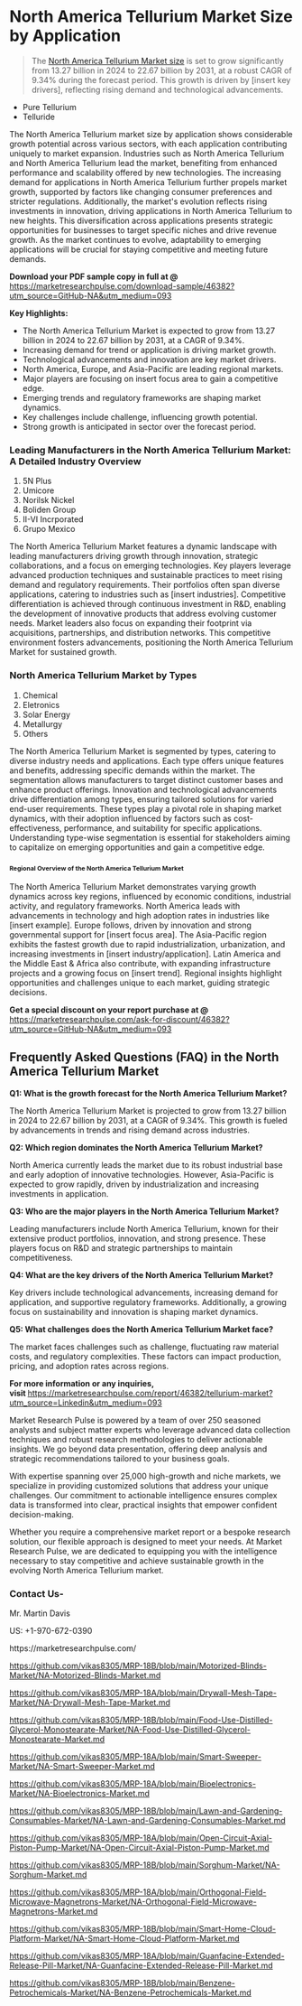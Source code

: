 <h1>North America Tellurium Market&nbsp;Size by Application</h1><blockquote><p>The <a href="https://marketresearchpulse.com/download-sample/46382?utm_source=GitHub-NA&amp;utm_medium=093">North America Tellurium Market size</a> is set to grow significantly from 13.27 billion in 2024 to 22.67 billion by 2031, at a robust CAGR of 9.34% during the forecast period. This growth is driven by [insert key drivers], reflecting rising demand and technological advancements.</p></blockquote><ul><li>Pure Tellurium<li> Telluride</li></ul><p>The North America Tellurium market size by application shows considerable growth potential across various sectors, with each application contributing uniquely to market expansion. Industries such as North America Tellurium and North America Tellurium lead the market, benefiting from enhanced performance and scalability offered by new technologies. The increasing demand for applications in North America Tellurium further propels market growth, supported by factors like changing consumer preferences and stricter regulations. Additionally, the market's evolution reflects rising investments in innovation, driving applications in North America Tellurium to new heights. This diversification across applications presents strategic opportunities for businesses to target specific niches and drive revenue growth. As the market continues to evolve, adaptability to emerging applications will be crucial for staying competitive and meeting future demands.</p><p><strong>Download your PDF sample copy in full at @ </strong><a href="https://marketresearchpulse.com/download-sample/46382?utm_source=GitHub-NA&amp;utm_medium=093">https://marketresearchpulse.com/download-sample/46382?utm_source=GitHub-NA&amp;utm_medium=093</a></p><p><strong>Key Highlights: </strong></p><ul><li>The North America Tellurium Market is expected to grow from 13.27 billion in 2024 to 22.67 billion by 2031, at a CAGR of 9.34%.</li><li>Increasing demand for trend or application is driving market growth.</li><li>Technological advancements and innovation are key market drivers.</li><li>North America, Europe, and Asia-Pacific are leading regional markets.</li><li>Major players are focusing on insert focus area to gain a competitive edge.</li><li>Emerging trends and regulatory frameworks are shaping market dynamics.</li><li>Key challenges include challenge, influencing growth potential.</li><li>Strong growth is anticipated in sector over the forecast period.</li></ul><h3>Leading Manufacturers in the North America Tellurium Market: A Detailed Industry Overview</h3><ol><li>5N Plus</li><li>Umicore</li><li>Norilsk Nickel</li><li>Boliden Group</li><li>II-VI Incrporated</li><li>Grupo Mexico</li></ol><div class="flex max-w-full flex-col flex-grow"><div class="min-h-8 text-message flex w-full flex-col items-end gap-2 whitespace-normal break-words [.text-message+&amp;]:mt-5" dir="auto" data-message-author-role="assistant" data-message-id="fd8432e4-4910-450d-b182-61b7bfb0a01f" data-message-model-slug="gpt-4o"><div class="flex w-full flex-col gap-1 empty:hidden first:pt-[3px]"><div class="markdown prose w-full break-words dark:prose-invert light"><p>The North America Tellurium Market features a dynamic landscape with leading manufacturers driving growth through innovation, strategic collaborations, and a focus on emerging technologies. Key players leverage advanced production techniques and sustainable practices to meet rising demand and regulatory requirements. Their portfolios often span diverse applications, catering to industries such as [insert industries]. Competitive differentiation is achieved through continuous investment in R&amp;D, enabling the development of innovative products that address evolving customer needs. Market leaders also focus on expanding their footprint via acquisitions, partnerships, and distribution networks. This competitive environment fosters advancements, positioning the North America Tellurium Market for sustained growth.</p></div></div></div></div><h3>North America Tellurium Market by Types</h3><ol><li>Chemical<li> Eletronics<li> Solar Energy<li> Metallurgy<li> Others</li></ol><div class="flex max-w-full flex-col flex-grow"><div class="min-h-8 text-message flex w-full flex-col items-end gap-2 whitespace-normal break-words [.text-message+&amp;]:mt-5" dir="auto" data-message-author-role="assistant" data-message-id="084470be-0bb7-4664-bddf-5156b4f41249" data-message-model-slug="gpt-4o-mini"><div class="flex w-full flex-col gap-1 empty:hidden first:pt-[3px]"><div class="markdown prose w-full break-words dark:prose-invert light"><p>The North America Tellurium Market is segmented by types, catering to diverse industry needs and applications. Each type offers unique features and benefits, addressing specific demands within the market. The segmentation allows manufacturers to target distinct customer bases and enhance product offerings. Innovation and technological advancements drive differentiation among types, ensuring tailored solutions for varied end-user requirements. These types play a pivotal role in shaping market dynamics, with their adoption influenced by factors such as cost-effectiveness, performance, and suitability for specific applications. Understanding type-wise segmentation is essential for stakeholders aiming to capitalize on emerging opportunities and gain a competitive edge.</p></div></div></div></div><h3><span style="font-size: 11px;">Regional Overview of the North America Tellurium Market</span></h3><div class="flex max-w-full flex-col flex-grow"><div class="min-h-8 text-message flex w-full flex-col items-end gap-2 whitespace-normal break-words [.text-message+&amp;]:mt-5" dir="auto" data-message-author-role="assistant" data-message-id="e9038762-ce64-4e30-91c9-9bd413514231" data-message-model-slug="gpt-4o-mini"><div class="flex w-full flex-col gap-1 empty:hidden first:pt-[3px]"><div class="markdown prose w-full break-words dark:prose-invert light"><p>The North America Tellurium Market demonstrates varying growth dynamics across key regions, influenced by economic conditions, industrial activity, and regulatory frameworks. North America leads with advancements in technology and high adoption rates in industries like [insert example]. Europe follows, driven by innovation and strong governmental support for [insert focus area]. The Asia-Pacific region exhibits the fastest growth due to rapid industrialization, urbanization, and increasing investments in [insert industry/application]. Latin America and the Middle East &amp; Africa also contribute, with expanding infrastructure projects and a growing focus on [insert trend]. Regional insights highlight opportunities and challenges unique to each market, guiding strategic decisions.</p></div></div></div></div><p><strong>Get a special discount on your report purchase at @ </strong><a href="https://marketresearchpulse.com/ask-for-discount/46382?utm_source=GitHub-NA&amp;utm_medium=093">https://marketresearchpulse.com/ask-for-discount/46382?utm_source=GitHub-NA&amp;utm_medium=093</a></p><h2>Frequently Asked Questions (FAQ) in the North America Tellurium Market</h2><p><strong>Q1: What is the growth forecast for the North America Tellurium Market?</strong></p><p>The North America Tellurium Market is projected to grow from 13.27 billion in 2024 to 22.67 billion by 2031, at a CAGR of 9.34%. This growth is fueled by advancements in trends and rising demand across industries.</p><p><strong>Q2: Which region dominates the North America Tellurium Market?</strong></p><p>North America currently leads the market due to its robust industrial base and early adoption of innovative technologies. However, Asia-Pacific is expected to grow rapidly, driven by industrialization and increasing investments in application.</p><p><strong>Q3: Who are the major players in the North America Tellurium Market?</strong></p><p>Leading manufacturers include North America Tellurium, known for their extensive product portfolios, innovation, and strong presence. These players focus on R&amp;D and strategic partnerships to maintain competitiveness.</p><p><strong>Q4: What are the key drivers of the North America Tellurium Market?</strong></p><p>Key drivers include technological advancements, increasing demand for application, and supportive regulatory frameworks. Additionally, a growing focus on sustainability and innovation is shaping market dynamics.</p><p><strong>Q5: What challenges does the North America Tellurium Market face?</strong></p><p>The market faces challenges such as challenge, fluctuating raw material costs, and regulatory complexities. These factors can impact production, pricing, and adoption rates across regions.</p><p><strong>For more information or any inquiries, visit&nbsp;</strong><a href="https://marketresearchpulse.com/report/46382/tellurium-market?utm_source=Linkedin&utm_medium=093">https://marketresearchpulse.com/report/46382/tellurium-market?utm_source=Linkedin&utm_medium=093</a></p><p>Market Research Pulse is powered by a team of over 250 seasoned analysts and subject matter experts who leverage advanced data collection techniques and robust research methodologies to deliver actionable insights. We go beyond data presentation, offering deep analysis and strategic recommendations tailored to your business goals.</p><p>With expertise spanning over 25,000 high-growth and niche markets, we specialize in providing customized solutions that address your unique challenges. Our commitment to actionable intelligence ensures complex data is transformed into clear, practical insights that empower confident decision-making.</p><p>Whether you require a comprehensive market report or a bespoke research solution, our flexible approach is designed to meet your needs. At Market Research Pulse, we are dedicated to equipping you with the intelligence necessary to stay competitive and achieve sustainable growth in the evolving North America Tellurium market.</p><h3><strong>Contact Us-</strong></h3><p>Mr. Martin Davis</p><p>US: +1-970-672-0390</p><p>https://marketresearchpulse.com/</p><p><a href="https://github.com/vikas8305/MRP-18B/blob/main/Motorized-Blinds-Market/NA-Motorized-Blinds-Market.md">https://github.com/vikas8305/MRP-18B/blob/main/Motorized-Blinds-Market/NA-Motorized-Blinds-Market.md</a></p><p><a href="https://github.com/vikas8305/MRP-18A/blob/main/Drywall-Mesh-Tape-Market/NA-Drywall-Mesh-Tape-Market.md">https://github.com/vikas8305/MRP-18A/blob/main/Drywall-Mesh-Tape-Market/NA-Drywall-Mesh-Tape-Market.md</a></p><p><a href="https://github.com/vikas8305/MRP-18B/blob/main/Food-Use-Distilled-Glycerol-Monostearate-Market/NA-Food-Use-Distilled-Glycerol-Monostearate-Market.md">https://github.com/vikas8305/MRP-18B/blob/main/Food-Use-Distilled-Glycerol-Monostearate-Market/NA-Food-Use-Distilled-Glycerol-Monostearate-Market.md</a></p><p><a href="https://github.com/vikas8305/MRP-18A/blob/main/Smart-Sweeper-Market/NA-Smart-Sweeper-Market.md">https://github.com/vikas8305/MRP-18A/blob/main/Smart-Sweeper-Market/NA-Smart-Sweeper-Market.md</a></p><p><a href="https://github.com/vikas8305/MRP-18A/blob/main/Bioelectronics-Market/NA-Bioelectronics-Market.md">https://github.com/vikas8305/MRP-18A/blob/main/Bioelectronics-Market/NA-Bioelectronics-Market.md</a></p><p><a href="https://github.com/vikas8305/MRP-18B/blob/main/Lawn-and-Gardening-Consumables-Market/NA-Lawn-and-Gardening-Consumables-Market.md">https://github.com/vikas8305/MRP-18B/blob/main/Lawn-and-Gardening-Consumables-Market/NA-Lawn-and-Gardening-Consumables-Market.md</a></p><p><a href="https://github.com/vikas8305/MRP-18A/blob/main/Open-Circuit-Axial-Piston-Pump-Market/NA-Open-Circuit-Axial-Piston-Pump-Market.md">https://github.com/vikas8305/MRP-18A/blob/main/Open-Circuit-Axial-Piston-Pump-Market/NA-Open-Circuit-Axial-Piston-Pump-Market.md</a></p><p><a href="https://github.com/vikas8305/MRP-18B/blob/main/Sorghum-Market/NA-Sorghum-Market.md">https://github.com/vikas8305/MRP-18B/blob/main/Sorghum-Market/NA-Sorghum-Market.md</a></p><p><a href="https://github.com/vikas8305/MRP-18A/blob/main/Orthogonal-Field-Microwave-Magnetrons-Market/NA-Orthogonal-Field-Microwave-Magnetrons-Market.md">https://github.com/vikas8305/MRP-18A/blob/main/Orthogonal-Field-Microwave-Magnetrons-Market/NA-Orthogonal-Field-Microwave-Magnetrons-Market.md</a></p><p><a href="https://github.com/vikas8305/MRP-18B/blob/main/Smart-Home-Cloud-Platform-Market/NA-Smart-Home-Cloud-Platform-Market.md">https://github.com/vikas8305/MRP-18B/blob/main/Smart-Home-Cloud-Platform-Market/NA-Smart-Home-Cloud-Platform-Market.md</a></p><p><a href="https://github.com/vikas8305/MRP-18A/blob/main/Guanfacine-Extended-Release-Pill-Market/NA-Guanfacine-Extended-Release-Pill-Market.md">https://github.com/vikas8305/MRP-18A/blob/main/Guanfacine-Extended-Release-Pill-Market/NA-Guanfacine-Extended-Release-Pill-Market.md</a></p><p><a href="https://github.com/vikas8305/MRP-18B/blob/main/Benzene-Petrochemicals-Market/NA-Benzene-Petrochemicals-Market.md">https://github.com/vikas8305/MRP-18B/blob/main/Benzene-Petrochemicals-Market/NA-Benzene-Petrochemicals-Market.md</a></p>
